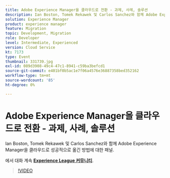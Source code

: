 ```yaml
---
title: Adobe Experience Manager을 클라우드로 전환 - 과제, 사례, 솔루션
description: Ian Boston, Tomek Rekawek 및 Carlos Sanchez와 함께 Adobe Experience Manager을 클라우드로 성공적으로 옮긴 방법에 대한 패널. 이 세션은 Adobe Developers Live 컨텐츠 이벤트의 일부로 전달되었습니다.
solution: Experience Manager
product: experience manager
feature: Migration
topic: Development, Migration
role: Developer
level: Intermediate, Experienced
version: Cloud Service
kt: 7173
type: Event
thumbnail: 331739.jpg
exl-id: 089d3908-49c4-47c1-8941-c59ba3befcd1
source-git-commit: e401bf0b5ac1e7f06a4576e36887358bed352162
workflow-type: tm+mt
source-wordcount: '85'
ht-degree: 0%

---
```


# Adobe Experience Manager을 클라우드로 전환 - 과제, 사례, 솔루션

Ian Boston, Tomek Rekawek 및 Carlos Sanchez와 함께 Adobe Experience Manager을 클라우드로 성공적으로 옮긴 방법에 대한 패널.

에서 대화 계속 **[Experience League 커뮤니티](https://adobe.ly/36Yd3v6)**.

>[!VIDEO](https://video.tv.adobe.com/v/331739/?quality=12&learn=on&hidetitle=true)
